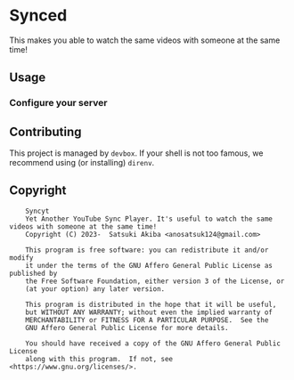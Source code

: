 # Synced

This makes you able to watch the same videos with someone at the same time! 

## Usage

### Configure your server

## Contributing

This project is managed by `devbox`. If your shell is not too famous, we recommend using (or installing) `direnv`.

## Copyright

```
    Syncyt
    Yet Another YouTube Sync Player. It's useful to watch the same videos with someone at the same time! 
    Copyright (C) 2023-  Satsuki Akiba <anosatsuk124@gmail.com>

    This program is free software: you can redistribute it and/or modify
    it under the terms of the GNU Affero General Public License as published by
    the Free Software Foundation, either version 3 of the License, or
    (at your option) any later version.

    This program is distributed in the hope that it will be useful,
    but WITHOUT ANY WARRANTY; without even the implied warranty of
    MERCHANTABILITY or FITNESS FOR A PARTICULAR PURPOSE.  See the
    GNU Affero General Public License for more details.

    You should have received a copy of the GNU Affero General Public License
    along with this program.  If not, see <https://www.gnu.org/licenses/>.
```
